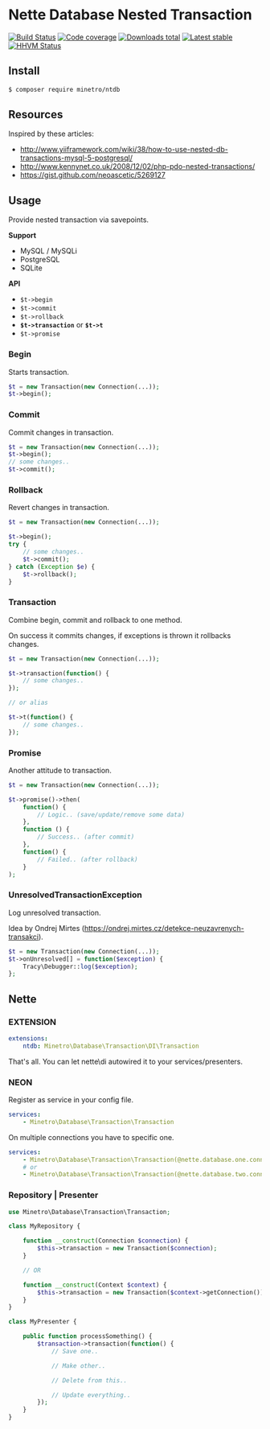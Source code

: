 # Nette Database Nested Transaction


[![Build Status](https://img.shields.io/travis/minetro/ntdb.svg?style=flat-square)](https://travis-ci.org/minetro/ntdb)
[![Code coverage](https://img.shields.io/coveralls/minetro/ntdb.svg?style=flat-square)](https://coveralls.io/r/minetro/ntdb)
[![Downloads total](https://img.shields.io/packagist/dt/minetro/ntdb.svg?style=flat-square)](https://packagist.org/packages/minetro/ntdb)
[![Latest stable](https://img.shields.io/packagist/v/minetro/ntdb.svg?style=flat-square)](https://packagist.org/packages/minetro/ntdb)
[![HHVM Status](https://img.shields.io/hhvm/minetro/ntdb.svg?style=flat-square)](http://hhvm.h4cc.de/package/minetro/ntdb)

## Install
```sh
$ composer require minetro/ntdb
```

## Resources

Inspired by these articles:

* http://www.yiiframework.com/wiki/38/how-to-use-nested-db-transactions-mysql-5-postgresql/
* http://www.kennynet.co.uk/2008/12/02/php-pdo-nested-transactions/
* https://gist.github.com/neoascetic/5269127

## Usage

Provide nested transaction via savepoints.

**Support**

* MySQL / MySQLi
* PostgreSQL
* SQLite

**API**

* `$t->begin`
* `$t->commit`
* `$t->rollback`
* **`$t->transaction`** or **`$t->t`**
* `$t->promise`

### Begin

Starts transaction.

```php
$t = new Transaction(new Connection(...));
$t->begin();
```

### Commit

Commit changes in transaction.

```php
$t = new Transaction(new Connection(...));
$t->begin();
// some changes..
$t->commit();
```

### Rollback

Revert changes in transaction.

```php
$t = new Transaction(new Connection(...));

$t->begin();
try {
    // some changes..
    $t->commit();
} catch (Exception $e) {
    $t->rollback();
}
```

### Transaction

Combine begin, commit and rollback to one method.

On success it commits changes, if exceptions is thrown it rollbacks changes.

```php
$t = new Transaction(new Connection(...));

$t->transaction(function() {
    // some changes..
});

// or alias

$t->t(function() {
    // some changes..
});
```

### Promise

Another attitude to transaction.

```php
$t = new Transaction(new Connection(...));

$t->promise()->then(
    function() {
        // Logic.. (save/update/remove some data)
    }, 
    function () {
        // Success.. (after commit)
    },
    function() {
        // Failed.. (after rollback)
    }      
);
```

### UnresolvedTransactionException

Log unresolved transaction.

Idea by Ondrej Mirtes (https://ondrej.mirtes.cz/detekce-neuzavrenych-transakci).

```php
$t = new Transaction(new Connection(...));
$t->onUnresolved[] = function($exception) {
    Tracy\Debugger::log($exception);
};
```

## Nette

### EXTENSION

```yaml
extensions:
    ntdb: Minetro\Database\Transaction\DI\Transaction
```

That's all. You can let nette\di autowired it to your services/presenters.

### NEON

Register as service in your config file.

```yaml
services:
    - Minetro\Database\Transaction\Transaction
```

On multiple connections you have to specific one.

```yaml
services:
    - Minetro\Database\Transaction\Transaction(@nette.database.one.connection)
    # or
    - Minetro\Database\Transaction\Transaction(@nette.database.two.connection)
```

### Repository | Presenter

```php
use Minetro\Database\Transaction\Transaction;

class MyRepository {

    function __construct(Connection $connection) {
        $this->transaction = new Transaction($connection);
    }

    // OR

    function __construct(Context $context) {
        $this->transaction = new Transaction($context->getConnection());
    }
}

class MyPresenter {

    public function processSomething() {
        $transaction->transaction(function() {
            // Save one..

            // Make other..

            // Delete from this..

            // Update everything..
        });
    }
}
```

